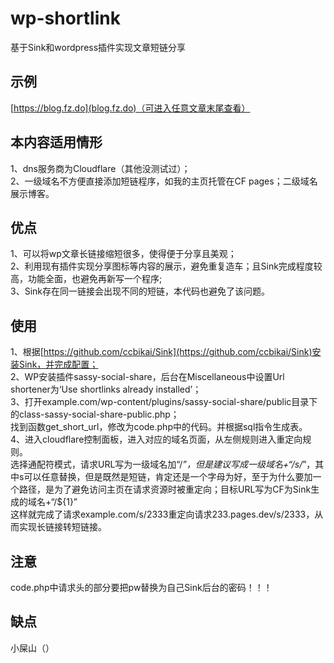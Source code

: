 # wp-shortlink
基于Sink和wordpress插件实现文章短链分享

## 示例
[https://blog.fz.do](blog.fz.do)（可进入任意文章末尾查看）

## 本内容适用情形
1、dns服务商为Cloudflare（其他没测试过）；  
2、一级域名不方便直接添加短链程序，如我的主页托管在CF pages；二级域名展示博客。

## 优点
1、可以将wp文章长链接缩短很多，使得便于分享且美观；  
2、利用现有插件实现分享图标等内容的展示，避免重复造车；且Sink完成程度较高，功能全面，也避免再新写一个程序;  
3、Sink存在同一链接会出现不同的短链，本代码也避免了该问题。

## 使用
1、根据[https://github.com/ccbikai/Sink](https://github.com/ccbikai/Sink)安装Sink，并完成配置；  
2、WP安装插件sassy-social-share，后台在Miscellaneous中设置Url shortener为‘Use shortlinks already installed’；  
3、打开example.com/wp-content/plugins/sassy-social-share/public目录下的class-sassy-social-share-public.php；  
找到函数get_short_url，修改为code.php中的代码。并根据sql指令生成表。  
4、进入cloudflare控制面板，进入对应的域名页面，从左侧规则进入重定向规则。  
选择通配符模式，请求URL写为一级域名加“/*”，但是建议写成一级域名+“/s/*”，其中s可以任意替换，但是既然是短链，肯定还是一个字母为好，至于为什么要加一个路径，是为了避免访问主页在请求资源时被重定向；目标URL写为CF为Sink生成的域名+“/${1}”  
这样就完成了请求example.com/s/2333重定向请求233.pages.dev/s/2333，从而实现长链接转短链接。  

## 注意
code.php中请求头的部分要把pw替换为自己Sink后台的密码！！！

## 缺点
小屎山（）
